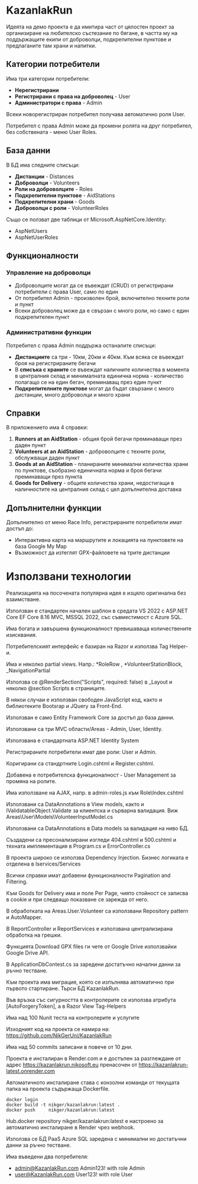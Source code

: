 # KazanlakRun

Идеята на демо проекта е да имитира част от цялостен проект за организиране на любителско състезание по бягане, в частта му на поддържащите екипи от доброволци, подкрепителни пунктове и предлаганите там храни и напитки.

## Категории потребители

Има три категории потребители:
- **Нерегистрирани**
- **Регистрирани с права на доброволец** - User
- **Администратори с права** - Admin

Всеки новорегистриран потребител получава автоматично роля User.

Потребител с права Admin може да промени ролята на друг потребител, без собствената - меню User Roles.

## База данни

В БД има следните списъци:
- **Дистанции** - Distances
- **Доброволци** - Volunteers
- **Роли на доброволците** - Roles
- **Подкрепителни пунктове** - AidStations
- **Подкрепителни храни** - Goods
- **Доброволци с роли** - VolunteerRoles

Също се ползват две таблици от Microsoft.AspNetCore.Identity:
- AspNetUsers
- AspNetUserRoles

## Функционалности

### Управление на доброволци
- Доброволците могат да се въвеждат (CRUD) от регистрирани потребители с права User, само по един
- От потребител Admin - произволен брой, включително техните роли и пункт
- Всеки доброволец може да е свързан с много роли, но само с един подкрепителен пункт

### Административни функции
Потребител с права Admin поддържа останалите списъци:
- **Дистанциите** са три - 10км, 20км и 40км. Към всяка се въвеждат броя на регистрираните бегачи
- В **списъка с храните** се въвеждат наличните количества в момента в централния склад и минималната единична норма - количество полагащо се на един бегач, преминаващ през един пункт
- **Подкрепителните пунктове** могат да бъдат свързани с много дистанции, много доброволци и много храни

## Справки

В приложението има 4 справки:
1. **Runners at an AidStation** - общия брой бегачи преминаващи през даден пункт
2. **Volunteers at an AidStation** - доброволците с техните роли, обслужващи даден пункт
3. **Goods at an AidStation** - планираните минимални количества храни по пунктове, съобразно единичната норма и броя бегачи преминаващи през пункта
4. **Goods for Delivery** - общите количества храни, недостигащи в наличностите на централния склад с цел допълнителна доставка

## Допълнителни функции

Допълнително от меню Race Info, регистрираните потребители имат достъп до:
- Интерактивна карта на маршрутите и локацията на пунктовете на база Google My Map
- Възможност да изтеглят GPX-файловете на трите дистанции


# Използвани технологии

Реализацията на посочената популярна идея е изцяло оригинална без взаимстване.

Използван е стандартен начален шаблон в средата VS 2022 с ASP.NET Core EF Core 8.16 MVC, MSSQL 2022, със съвместимост с Azure SQL.

Има богата и завършена функционалност превишаваща количествените изисквания.

Потребителският интерфейс е базиран на Razor и използва Tag Helper-и.

Има и няколко partial views. Напр.: *RoleRow , *VolunteerStationBlock, _NavigationPartial

Използва се @RenderSection("Scripts", required: false) в _Layout и няколко @section Scripts в страниците.

В някои случаи е използван свободен JavaScript код, както и библиотеките Bootsrap и JQuery за Front-End.

Използван е само Entity Framework Core за достъп до база данни.

Използвани са три MVC области/Areas - Admin, User, Identity.

Използвана е стандартната ASP.NET Identity System

Регистрираните потребители имат две роли: User и Admin.

Коригирани са стандртните Login.cshtml и Register.cshtml.

Добавена е потребителска функционалност - User Management за промяна на ролите.

Има използване на AJAX, напр. в admin-roles.js към Role\Index.cshtml

Използвани са DataAnnotations в View models, както и IValidatableObject.Validate за клиентска и сърварна валидация. Виж Areas\User\Models\VolunteerInputModel.cs

Използвани са DataAnnotations в Data models за валидация на ниво БД.

Създадени са пресонализирани изгледи 404.cshtml и 500.cshtml и тяхната имплементация в Program.cs и ErrorController.cs

В проекта широко се използва Dependency Injection. Бизнес логиката е отделена в Iservices/Services

Всички справки имат добавени функционалности Pagination and Filtering.

Към Goods for Delivery има и поле Per Page, чиято стойност се записва в cookie и при следващо показване се зарежда от него.

В обработката на Areas.User.Volunteer са използвани Repository pattern и AutoMapper.

В ReportController и ReportServices е използвана централизирана обработка на грешки.

Функцията Download GPX files ги чете от Google Drive използвайки Google Drive API.

В ApplicationDbContest.cs за заредени достатъчно начални данни за ръчно тестване.

Към проекта има миграция, която се изпълнява автоматично при първото стартиране. Търси БД KazanlakRun.

Във връзка със сигурността в контролерите се използва атрибута [AutoForgeryToken], a в Razor View Tag-Helpers

Има над 100 Nunit теста на контролерите и услугите

Изходният код на проекта се намира на: https://github.com/NikGerUni/KazanlakRun

Има над 50 commits записани в повече от 10 дни.

Проекта е инсталиран в Render.com и е достъпен за разглеждане от адрес https://kazanlakrun.nikosoft.eu пренасочен от https://kazanlakrun-latest.onrender.com

Автоматичното инсталиране става с конзолни команди от текущата папка на проекта съдържаща Dockerfile.

```
docker login
docker build -t nikger/kazanlakrun:latest .
docker push     nikger/kazanlakrun:latest
```

Hub.docker repository nikger/kazanlakrun:latest e настроено за автоматично инсталиране в Render чрез webhook.

Използва се БД PaaS Azure SQL заредена с минимални но достатъчни данни за ръчно тестване.

Има въведени два потребителя:
- admin@KazanlakRun.com Admin123! with role Admin
- user@KazanlakRun.com User123! with role User